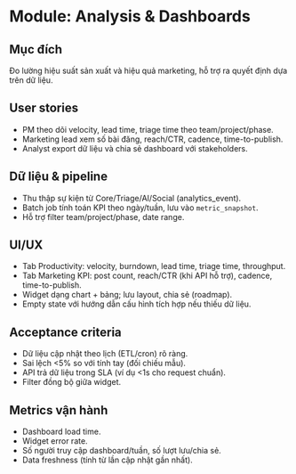 ﻿# Module: Analysis & Dashboards

## Mục đích
Đo lường hiệu suất sản xuất và hiệu quả marketing, hỗ trợ ra quyết định dựa trên dữ liệu.

## User stories
- PM theo dõi velocity, lead time, triage time theo team/project/phase.
- Marketing lead xem số bài đăng, reach/CTR, cadence, time-to-publish.
- Analyst export dữ liệu và chia sẻ dashboard với stakeholders.

## Dữ liệu & pipeline
- Thu thập sự kiện từ Core/Triage/AI/Social (analytics_event).
- Batch job tính toán KPI theo ngày/tuần, lưu vào `metric_snapshot`.
- Hỗ trợ filter team/project/phase, date range.

## UI/UX
- Tab Productivity: velocity, burndown, lead time, triage time, throughput.
- Tab Marketing KPI: post count, reach/CTR (khi API hỗ trợ), cadence, time-to-publish.
- Widget dạng chart + bảng; lưu layout, chia sẻ (roadmap).
- Empty state với hướng dẫn cấu hình tích hợp nếu thiếu dữ liệu.

## Acceptance criteria
- Dữ liệu cập nhật theo lịch (ETL/cron) rõ ràng.
- Sai lệch <5% so với tính tay (đối chiếu mẫu).
- API trả dữ liệu trong SLA (ví dụ <1s cho request chuẩn).
- Filter đồng bộ giữa widget.

## Metrics vận hành
- Dashboard load time.
- Widget error rate.
- Số người truy cập dashboard/tuần, số lượt lưu/chia sẻ.
- Data freshness (tính từ lần cập nhật gần nhất).

